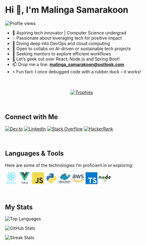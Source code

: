 # Hi 👋, I'm Malinga Samarakoon

  <img src="https://komarev.com/ghpvc/?username=iammalinga&label=Profile%20views&color=0e75b6&style=flat" alt="Profile views" />

- 🚀 Aspiring tech innovator | Computer Science undergrad  
- 💡 Passionate about leveraging tech for positive impact  
- 🌱 Diving deep into DevOps and cloud computing  
- 👯 Open to collabs on AI-driven or sustainable tech projects  
- 🤝 Seeking mentors to explore efficient workflows  
- 💬 Let’s geek out over React, Node.js and Spring Boot!  
- 📫 Drop me a line: **malinga_samarakoon@outlook.com**  
- ⚡ Fun fact: I once debugged code with a rubber duck – it works!  

</br>
<p align="center">
  <a href="https://github.com/ryo-ma/github-profile-trophy"><img src="https://github-profile-trophy.vercel.app/?username=iammalinga&theme=onedark" alt="Trophies" /></a>
</p>

</br>

## Connect with Me

<p align="left">
  <a href="https://dev.to/malinga" target="_blank"><img src="https://raw.githubusercontent.com/rahuldkjain/github-profile-readme-generator/master/src/images/icons/Social/devto.svg" alt="Dev.to" height="40" width="40" padding="10"/></a>
  <a href="https://linkedin.com/in/malinga-samarakoon-b8333527b" target="_blank"><img src="https://raw.githubusercontent.com/rahuldkjain/github-profile-readme-generator/master/src/images/icons/Social/linked-in-alt.svg" alt="LinkedIn" height="40" width="40" padding="10"/></a>
  <a href="https://stackoverflow.com/users/28654830" target="_blank"><img src="https://raw.githubusercontent.com/rahuldkjain/github-profile-readme-generator/master/src/images/icons/Social/stack-overflow.svg" alt="Stack Overflow" height="40" width="40" padding="10"/></a>
  <a href="https://www.hackerrank.com/malinga_samarak1" target="_blank"><img src="https://raw.githubusercontent.com/rahuldkjain/github-profile-readme-generator/master/src/images/icons/Social/hackerrank.svg" alt="HackerRank" height="40" width="40" padding="10"/></a>
</p>
</br>


## Languages & Tools

Here are some of the technologies I’m proficient in or exploring:

<p align="left">
  <img src="https://raw.githubusercontent.com/devicons/devicon/master/icons/react/react-original-wordmark.svg" alt="React" width="40" height="40" title="React" />
  <img src="https://raw.githubusercontent.com/devicons/devicon/master/icons/vuejs/vuejs-original-wordmark.svg" alt="Vue.js" width="40" height="40" title="Vue.js" />
  <img src="https://raw.githubusercontent.com/devicons/devicon/master/icons/javascript/javascript-original.svg" alt="JavaScript" width="40" height="40" title="JavaScript" />
  <img src="https://raw.githubusercontent.com/devicons/devicon/master/icons/python/python-original.svg" alt="Python" width="40" height="40" title="Python" />
  <img src="https://raw.githubusercontent.com/devicons/devicon/master/icons/docker/docker-original-wordmark.svg" alt="Docker" width="40" height="40" title="Docker" />
  <img src="https://raw.githubusercontent.com/devicons/devicon/master/icons/amazonwebservices/amazonwebservices-original-wordmark.svg" alt="AWS" width="40" height="40" title="AWS" />
  <img src="https://raw.githubusercontent.com/devicons/devicon/master/icons/typescript/typescript-original.svg" alt="TypeScript" width="40" height="40" title="TypeScript" />
  <img src="https://raw.githubusercontent.com/devicons/devicon/master/icons/nodejs/nodejs-original-wordmark.svg" alt="Node.js" width="40" height="40" title="Node.js" />
</p>
</br>


## My Stats

<p>
<img
  src="https://github-readme-stats.vercel.app/api/top-langs?username=iammalinga&show_icons=true&locale=en&layout=compact&bg_color=0A192F&title_color=00BFFF&text_color=E6F1FF&icon_color=00BFFF&border_color=1E3A5F&border_radius=15"
  alt="Top Languages"
  style="width: 400px; max-width: 100%;"
/>
</p>

<p>
<img
  src="https://github-readme-stats.vercel.app/api?username=iammalinga&show_icons=true&locale=en&bg_color=0A192F&title_color=00BFFF&text_color=E6F1FF&icon_color=00BFFF&border_color=1E3A5F&border_radius=15"
  alt="GitHub Stats"
  style="width: 400px; max-width: 100%;"
/>
</p>

<p>
<img
  src="https://github-readme-streak-stats.herokuapp.com/?user=iammalinga&background=0A192F&border=1E3A5F&stroke=00BFFF&ring=00BFFF&fire=00BFFF&currStreakNum=E6F1FF&sideNums=E6F1FF&currStreakLabel=00BFFF&sideLabels=00BFFF&dates=E6F1FF"
  alt="Streak Stats"
  style="width: 400px; max-width: 100%;"
/>
</p>
</br>
